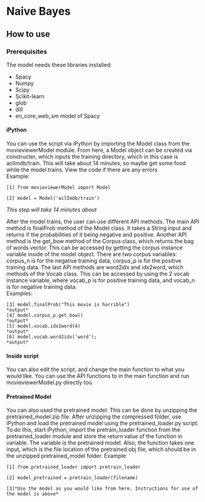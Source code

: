 # Naive Bayes
## How to use
### Prerequisites  
The model needs these libraries installed:
 * Spacy
 * Numpy
 * Scipy
 * Scikit-learn
 * glob
 * dill
 * en_core_web_sm model of Spacy
#### iPython
You can use the script via iPython by importing the Model class from the movieviewerModel module. From here, a Model object can be created via constructer, which inputs the training directory, which in this case is aclImdb/train. This will take about 14 minutes, so maybe get some food while the model trains. View the code if there are any errors  
Example:
```
[1] from movieviewerModel import Model

[2] model = Model('aclImdb/train')
```
*This step will take 14 minutes about*  

After the model trains, the user can use different API methods. The main API method is finalProb method of the Model class. It takes a String input and returns if the probabilities of it being negative and positive. Another API method is the get_bow method of the Corpus class, which returns the bag of words vector. This can be accessed by getting the corpus instance variable inside of the model object. There are two corpus variables: corpus_n is for the negative training data, corpus_p is for the positive training data. The last API methods are word2idx and idx2word, which methods of the Vocab class. This can be accessed by using the 2 vocab instance variable, where vocab_p is for positive training data, and vocab_n is for negative training data.  
Examples:
```
[3] model.finalProb("This movie is horrible")
*output*
[4] model.corpus_p.get_bow()
*output*
[5] model.vocab.idx2word(4)
*output*
[6] model.vocab.word2idx('word');
*output*
```
#### Inside script
You can also edit the script, and change the main function to what you would like. You can use the API functions to in the main function and run movieviewerModel.py directly too.
#### Pretrained Model
You can also used the pretrained model. This can be done by unzipping the pretrained_model.zip file. After unzipping the compressed folder, use iPython and load the pretrained model using the pretrained_loader.py script. To do this, start iPython, import the pretrain_loader function from the pretrained_loader module and store the return value of the function in variable. The variable is the pretrained model. Also, the function takes one input, which is the file location of the pretrained.obj file, which should be in the unzipped pretrained_model folder.
Example:
```
[1] from pretrained_loader import pretrain_loader

[2] model_pretrained = pretrain_loader(filename)

[3]*Use the model as you would like from here. Instructions for use of the model is above*
```
